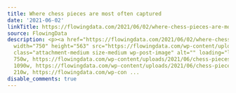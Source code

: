 ```yaml
---
title: Where chess pieces are most often captured
date: '2021-06-02'
linkTitle: https://flowingdata.com/2021/06/02/where-chess-pieces-are-most-often-captured/
source: FlowingData
description: <p><a href="https://flowingdata.com/2021/06/02/where-chess-pieces-are-most-often-captured/"><img
  width="750" height="563" src="https://flowingdata.com/wp-content/uploads/2021/06/chess-pieces-captured-750x563.png"
  class="attachment-medium size-medium wp-post-image" alt="" loading="lazy" srcset="https://flowingdata.com/wp-content/uploads/2021/06/chess-pieces-captured-750x563.png
  750w, https://flowingdata.com/wp-content/uploads/2021/06/chess-pieces-captured-1090x818.png
  1090w, https://flowingdata.com/wp-content/uploads/2021/06/chess-pieces-captured-210x158.png
  210w, https://flowingdata.com/wp-con ...
disable_comments: true
---
```

<p><a href="https://flowingdata.com/2021/06/02/where-chess-pieces-are-most-often-captured/"><img width="750" height="563" src="https://flowingdata.com/wp-content/uploads/2021/06/chess-pieces-captured-750x563.png" class="attachment-medium size-medium wp-post-image" alt="" loading="lazy" srcset="https://flowingdata.com/wp-content/uploads/2021/06/chess-pieces-captured-750x563.png 750w, https://flowingdata.com/wp-content/uploads/2021/06/chess-pieces-captured-1090x818.png 1090w, https://flowingdata.com/wp-content/uploads/2021/06/chess-pieces-captured-210x158.png 210w, https://flowingdata.com/wp-con ...